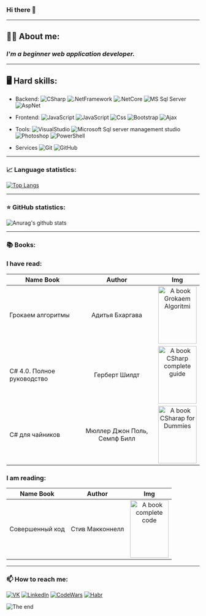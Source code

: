 ### Hi there 👋
---

## 🚶🏻 About me:

### _I'm a beginner web application developer._

---

## 🖥 Hard skills:
- Backend:
![CSharp](https://img.shields.io/badge/-CSharp-282828?style=for-the-badge&logo=C-Sharp&logoColor=8b00ff) ![.NetFramework](https://img.shields.io/badge/-.Net_framework-282828?style=for-the-badge&logo=.net) ![.NetCore](https://img.shields.io/badge/-.Net_Core-282828?style=for-the-badge&logo=.net) ![MS Sql Server](https://img.shields.io/badge/-Ms_Sql_Server-282828?style=for-the-badge&logo=Microsoft-sql-server) ![AspNet](https://img.shields.io/badge/-Asp.Net_(core)-282828?style=for-the-badge)

- Frontend:
![JavaScript](https://img.shields.io/badge/-Javascript-282828?style=for-the-badge&logo=javascript) ![JavaScript](https://img.shields.io/badge/-Html-282828?style=for-the-badge&logo=html5) ![Css](https://img.shields.io/badge/-Css-282828?style=for-the-badge&logo=css3&logoColor=blue) ![Bootstrap](https://img.shields.io/badge/-Bootstrap-282828?style=for-the-badge&logo=bootstrap&logoColor=7952b3) ![Ajax](https://img.shields.io/badge/-ajax-282828?style=for-the-badge&logo=ajax) 

- Tools:
![VisualStudio](https://img.shields.io/badge/-Visual_Studio-282828?style=for-the-badge&logo=visual-studio&logoColor=8b00ff) ![Microsoft Sql server management studio](https://img.shields.io/badge/-MS_Sql_Server_Studio-282828?style=for-the-badge)  ![Photoshop](https://img.shields.io/badge/-Photoshop-282828?style=for-the-badge&logo=adobe-photoshop) ![PowerShell](https://img.shields.io/badge/-PowerShell-282828?style=for-the-badge&logo=PowerShell)
- Services
![Git](https://img.shields.io/badge/-Git-282828?style=for-the-badge&logo=Git) ![GitHub](https://img.shields.io/badge/-GitHub-282828?style=for-the-badge&logo=GitHub) 

---

### 📈 Language statistics:

[![Top Langs](https://github-readme-stats.vercel.app/api/top-langs/?username=KurnakovMaksim&langs_count=10)](https://github.com/KurnakovMaksim/github-readme-stats)

---

### ⭐ GitHub statistics:

![Anurag's github stats](https://github-readme-stats.vercel.app/api?username=KurnakovMaksim&show_icons=true&theme=gradient)

---

### 📚 Books:

### I have read: 

| Name Book | Author | Img | 
| ------------- |:-------------:| :--: |
| Грокаем алгоритмы | Адитья Бхаргава | <img src="https://img1.wbstatic.net/big/new/5890000/5890117-1.jpg" title="A book Grokaem Algoritmi" width="100" height="150" />  |
| C# 4.0. Полное руководство | Герберт Шилдт | <img src="https://cdn1.ozone.ru/multimedia/1005672732.jpg" title="A book CSharp complete guide" width="100" height="150" />  |
| C# для чайников | Мюллер Джон Поль, Семпф Билл | <img src="https://cdn1.ozone.ru/multimedia/1036154459.jpg" title="A book CSharap for Dummies " width="100" height="150" />  |


### I am reading:

| Name Book | Author | Img | 
| ------------- |:-------------:| :--: |
| Совершенный код | Стив Макконнелл | <img src="https://static.my-shop.ru/product/3/165/1642017.jpg" title="A book complete code" width="100" height="150" />  |

---

### 📫 How to reach me:
 
[![VK](https://img.shields.io/badge/-Vk-282828?style=for-the-badge&logo=vk)](https://vk.com/makskurnakov2003)  [![LinkedIn](https://img.shields.io/badge/-LinkedIn-282828?style=for-the-badge&logo=linkedin&logoColor=blue)](https://www.linkedin.com/in/maksim-kurnakov-130bbb1b9/) [![CodeWars](https://img.shields.io/badge/-CodeWars-282828?style=for-the-badge&logo=codewars&logoColor=red)](https://www.codewars.com/users/MaksimKurnakovv) [![Habr](https://img.shields.io/badge/-Habr-282828?style=for-the-badge&logo=habr&logoColor=7aa1bd)](https://habr.com/ru/users/maksimkurnakov/)
  
![The end](https://raw.githubusercontent.com/BrunnerLivio/brunnerlivio/master/images/marquee.svg)
